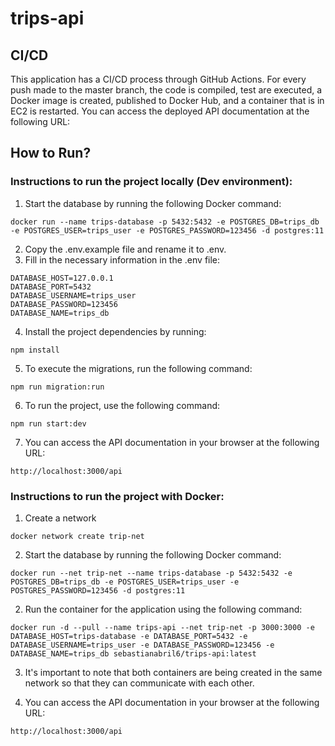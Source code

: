 # trips-api

## CI/CD
This application has a CI/CD process through GitHub Actions. For every push made to the master branch, the code is compiled, test are executed, a Docker image is created, published to Docker Hub, and a container that is in EC2 is restarted. You can access the deployed API documentation at the following URL:  

## How to Run?

### Instructions to run the project locally (Dev environment):
1. Start the database by running the following Docker command:
```
docker run --name trips-database -p 5432:5432 -e POSTGRES_DB=trips_db -e POSTGRES_USER=trips_user -e POSTGRES_PASSWORD=123456 -d postgres:11
```
2. Copy the .env.example file and rename it to .env.
3. Fill in the necessary information in the .env file:
```
DATABASE_HOST=127.0.0.1
DATABASE_PORT=5432
DATABASE_USERNAME=trips_user
DATABASE_PASSWORD=123456
DATABASE_NAME=trips_db
```
4. Install the project dependencies by running:
```
npm install
```
5. To execute the migrations, run the following command:
```
npm run migration:run
```
6. To run the project, use the following command:
```
npm run start:dev
```
7. You can access the API documentation in your browser at the following URL:
```
http://localhost:3000/api
```

### Instructions to run the project with Docker:
1. Create a network
```
docker network create trip-net
```

2. Start the database by running the following Docker command:
```
docker run --net trip-net --name trips-database -p 5432:5432 -e POSTGRES_DB=trips_db -e POSTGRES_USER=trips_user -e POSTGRES_PASSWORD=123456 -d postgres:11
````
2. Run the container for the application using the following command:
```
docker run -d --pull --name trips-api --net trip-net -p 3000:3000 -e DATABASE_HOST=trips-database -e DATABASE_PORT=5432 -e DATABASE_USERNAME=trips_user -e DATABASE_PASSWORD=123456 -e DATABASE_NAME=trips_db sebastianabril6/trips-api:latest
```
3. It's important to note that both containers are being created in the same network so that they can communicate with each other.

4. You can access the API documentation in your browser at the following URL:

```
http://localhost:3000/api
```
